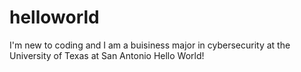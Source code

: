 # helloworld

I'm new to coding and I am a buisiness major in cybersecurity at the University of Texas at San Antonio
Hello World!
